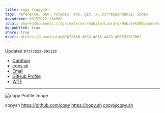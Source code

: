 ```yaml
---
title: copy (copysh)
tags: reference, dev, rolodex, shs, git, x, correspondence, index
davodtime: 09152022-134002
local: shareddocuments:///private/var/mobile/Library/Mobile%20Documents/iCloud~md~obsidian/Documents/OBSHIDDIAN/drafts/0DA72A30-9639-48A5-AA2D-A55F92567062.md
dg-publish: true
share: true
draft: drafts://open?uuid=0DA72A30-9639-48A5-AA2D-A55F92567062
---
```

Updated `07172022-091120`

- [Cardhop](x-cardhop://show?id=contact:6E57E4C7-5E71-4B50-B66D-6C82709B1CD8&contact=Copysh)
- [copy.sh](https://copy.sh)
- [Email](mailto:copy@copy.sh) 
- [GitHub Profile](https://github.com/copy)
- [WTF](https://davidblue.wtf/drafts/0DA72A30-9639-48A5-AA2D-A55F92567062.html)

---

![copy Profile Image](https://i.snap.as/eLSQ8vkv.png)

copysh
https://github.com/copy
https://copy.sh
copy@copy.sh